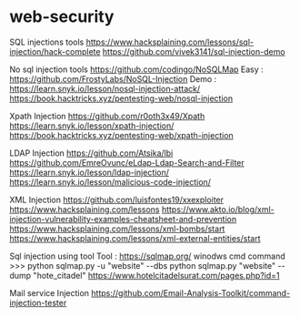 # web-security

SQL injections tools
https://www.hacksplaining.com/lessons/sql-injection/hack-complete
https://github.com/vivek3141/sql-injection-demo

No sql injection tools
https://github.com/codingo/NoSQLMap
Easy : https://github.com/FrostyLabs/NoSQL-Injection
Demo : https://learn.snyk.io/lesson/nosql-injection-attack/
https://book.hacktricks.xyz/pentesting-web/nosql-injection

Xpath Injection
https://github.com/r0oth3x49/Xpath
https://learn.snyk.io/lesson/xpath-injection/
https://book.hacktricks.xyz/pentesting-web/xpath-injection

LDAP Injection
https://github.com/Atsika/lbi
https://github.com/EmreOvunc/eLdap-Ldap-Search-and-Filter
https://learn.snyk.io/lesson/ldap-injection/
https://learn.snyk.io/lesson/malicious-code-injection/

XML Injection
https://github.com/luisfontes19/xxexploiter
https://www.hacksplaining.com/lessons
https://www.akto.io/blog/xml-injection-vulnerability-examples-cheatsheet-and-prevention
https://www.hacksplaining.com/lessons/xml-bombs/start
https://www.hacksplaining.com/lessons/xml-external-entities/start

Sql injection using tool
Tool : https://sqlmap.org/
winodws cmd command >>> python sqlmap.py -u "website" --dbs
python sqlmap.py "website" --dump "hote_citadel"
https://www.hotelcitadelsurat.com/pages.php?id=1

Mail service Injection
https://github.com/Email-Analysis-Toolkit/command-injection-tester



